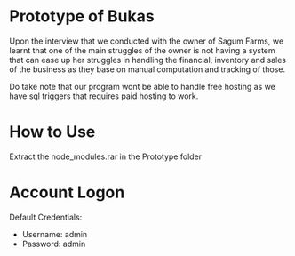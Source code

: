# Prototype of Bukas

Upon the interview that we conducted with the owner of Sagum Farms, we learnt that one of the main struggles of the owner is not having
a system that can ease up her struggles in handling the financial, inventory and sales of the business as they base on manual 
computation and tracking of those. 

Do take note that our program wont be able to handle free hosting as we have sql triggers that requires paid hosting to work.

# How to Use
Extract the node_modules.rar in the Prototype folder

# Account Logon
Default Credentials:
  - Username: admin
  - Password: admin
